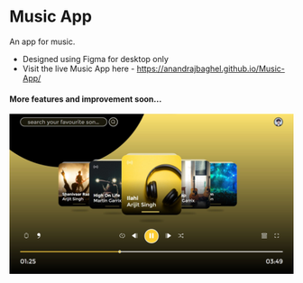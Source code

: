 # Music App
An app for music.
- Designed using Figma for desktop only
- Visit the live Music App here - https://anandrajbaghel.github.io/Music-App/

#### More features and improvement soon...

![Music App](r/music-app-img1.jpg)
